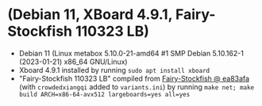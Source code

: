 # (Debian 11, XBoard 4.9.1, Fairy-Stockfish 110323 LB)

- Debian 11 (Linux metabox 5.10.0-21-amd64 #1 SMP Debian 5.10.162-1 (2023-01-21) x86_64 GNU/Linux)
- Xboard 4.9.1 installed by running `sudo apt install xboard`
- "Fairy-Stockfish 110323 LB" compiled from [Fairy-Stockfish @ ea83afa] (with `crowdedxiangqi` added to `variants.ini`) by running `make net; make build ARCH=x86-64-avx512 largeboards=yes all=yes`

[Fairy-Stockfish @ ea83afa]: https://github.com/fairy-stockfish/Fairy-Stockfish/commit/ea83afa32df00530b331934c257f3599e44912b0
